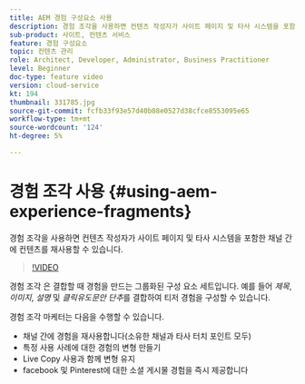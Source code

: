 ```yaml
---
title: AEM 경험 구성요소 사용
description: 경험 조각을 사용하면 컨텐츠 작성자가 사이트 페이지 및 타사 시스템을 포함한 채널 간에 컨텐츠를 재사용할 수 있습니다.
sub-product: 사이트, 컨텐츠 서비스
feature: 경험 구성요소
topic: 컨텐츠 관리
role: Architect, Developer, Administrator, Business Practitioner
level: Beginner
doc-type: feature video
version: cloud-service
kt: 194
thumbnail: 331785.jpg
source-git-commit: fcfb33f93e57d40b08e0527d38cfce8553095e65
workflow-type: tm+mt
source-wordcount: '124'
ht-degree: 5%

---
```



# 경험 조각 사용 {#using-aem-experience-fragments}

경험 조각을 사용하면 컨텐츠 작성자가 사이트 페이지 및 타사 시스템을 포함한 채널 간에 컨텐츠를 재사용할 수 있습니다.

>[!VIDEO](https://video.tv.adobe.com/v/331785/?quality=12&learn=on)

경험 조각 은 결합할 때 경험을 만드는 그룹화된 구성 요소 세트입니다. 예를 들어 *제목*, *이미지*, *설명* 및 *클릭유도문안 단추*&#x200B;를 결합하여 티저 경험을 구성할 수 있습니다.

경험 조각 마케터는 다음을 수행할 수 있습니다.

* 채널 간에 경험을 재사용합니다(소유한 채널과 타사 터치 포인트 모두)
* 특정 사용 사례에 대한 경험의 변형 만들기
* Live Copy 사용과 함께 변형 유지
* facebook 및 Pinterest에 대한 소셜 게시물 경험을 즉시 제공합니다
